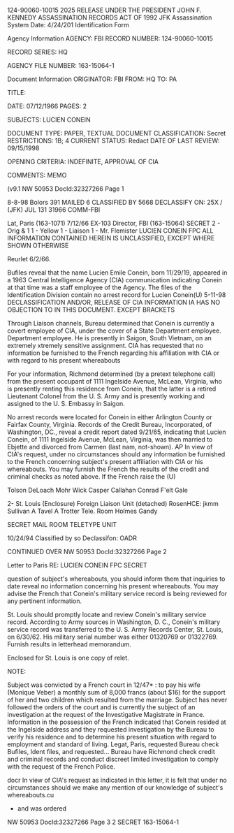 124-90060-10015 2025 RELEASE UNDER THE PRESIDENT JOHN F. KENNEDY ASSASSINATION RECORDS ACT OF 1992
JFK Assassination System Date: 4/24/201
Identification Form

Agency Information
AGENCY: FBI
RECORD NUMBER: 124-90060-10015

RECORD SERIES: HQ

AGENCY FILE NUMBER: 163-15064-1

Document Information
ORIGINATOR: FBI
FROM: HQ
TO: PA

TITLE:

DATE: 07/12/1966
PAGES: 2

SUBJECTS: LUCIEN CONEIN

DOCUMENT TYPE: PAPER, TEXTUAL DOCUMENT
CLASSIFICATION: Secret
RESTRICTIONS: 1B; 4
CURRENT STATUS: Redact
DATE OF LAST REVIEW: 09/15/1998

OPENING CRITERIA: INDEFINITE, APPROVAL OF CIA

COMMENTS: MEMO

(v9.1
NW 50953 DocId:32327266 Page 1

8-8-98 
Bolors 391
MAILED 6
CLASSIFIED BY 5668
DECLASSIFY ON: 25X /
(JFK)
JUL 131 
31966
COMM-FBI

Lat, Paris (163-1071) 7/12/66
EX-103
Director, FBI (163-15064)
SECRET 2 - Orig & 1
 1 - Yellow
 1 - Liaison
 1 - Mr. Flemister
LUCIEN CONEIN
FPC
ALL INFORMATION CONTAINED
HEREIN IS UNCLASSIFIED,
EXCEPT WHERE SHOWN
OTHERWISE

Reurlet 6/2/66.

Bufiles reveal that the name Lucien Emile Conein,
born 11/29/19, appeared in a 1963 Central Intelligence
Agency (CIA) communication indicating Conein at that time
was a staff employee of the Agency. The files of the
Identification Division contain no arrest record for Lucien
Conein(U)
5-11-98
DECLASSIFICATION AND/OR,
RELEASE OF CIA INFORMATION
IA HAS NO OBJECTION TO
IN THIS DOCUMENT. EXCEPT BRACKETS

Through Liaison channels, Bureau determined that
Conein is currently a covert employee of CIA, under the cover
of a State Department employee. Department employee. He is presently in Saigon,
South Vietnam, on an extremely xtremely sensitive assignment. CIA
has requested that no information be furnished to the French
regarding his affiliation with CIA or with regard to his
present whereabouts

For your information, Richmond determined (by a
pretext telephone call) from the present occupant of
1111 Ingelside Avenue, McLean, Virginia, who is presently
renting this residence from Conein, that the latter is a
retired Lieutenant Colonel from the U. S. Army and is
presently working and assigned to the U. S. Embassy in Saigon.

No arrest records were located for Conein in either
Arlington County or Fairfax County, Virginia. Records of the
Credit Bureau, Incorporated, of Washington, DC., reveal a
credit report dated 9/21/65, indicating that Lucien Conein,
of 1111 Ingelside Avenue, McLean, Virginia, was then married
to Ebjette and divorced from Carmen (last nam, not-shown).
AP
In view of CIA's request, under no circumstances
should any information be furnished to the French concerning
subject's present affiliation with CIA or his whereabouts.
You may furnish the French the results of the credit and
criminal checks as noted above. If the French raise the (U)

Tolson
DeLoach
Mohr
Wick
Casper
Callahan
Conrad
F'elt
Gale

2- St. Louis (Enclosure)
Foreign Liaison Unit (detached)
RosenHCE: jkmm
Sullivan A
Tavel A
Trotter
Tele. Room
Holmes
Gandy

SECRET
MAIL ROOM
TELETYPE UNIT

10/24/94
Classified by so
Declassifon: OADR

CONTINUED OVER
NW 50953 DocId:32327266 Page 2

Letter to Paris
RE: LUCIEN CONEIN
FPC
SECRET

question of subject's whereabouts, you should inform them
that inquiries to date reveal no information concerning his
present whereabouts. You may advise the French that Conein's
military service record is being reviewed for any pertinent
information.

St. Louis should promptly locate and review
Conein's military service record. According to Army sources
in Washington, D. C., Conein's military service record was
transferred to the U. S. Army Records Center, St. Louis,
on 6/30/62. His military serial number was either 01320769
or 01322769. Furnish results in letterhead memorandum.

Enclosed for St. Louis is one copy of relet.

NOTE:

Subject was convicted by a French court in 12/47*
:
to pay his wife (Monique Veber) a monthly sum of 8,000
francs (about $16) for the support of her and two children
which resulted from the marriage. Subject has never followed
the orders of the court and is currently the subject of an
investigation at the request of the Investigative Magistrate
in France. Information in the possession of the French
indicated that Conein resided at the Ingelside address and
they requested investigation by the Bureau to verify his
residence and to determine his present situation with
regard to employment and standard of living. Legat, Paris,
requested Bureau check Bufiles, Ident files, and requested...
Bureau have Richmond check credit and criminal records and
conduct discreet limited investigation to comply with the
request of the French Police.

docr
In view of CIA's request as indicated in this
letter, it is felt that under no circumstances should we
make any mention of our knowledge of subject's whereabouts.cu
* and was ordered

NW 50953 DocId:32327266 Page 3
2
SECRET
163-15064-1

